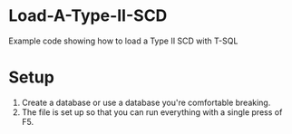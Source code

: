 # Load-A-Type-II-SCD
Example code showing how to load a Type II SCD with T-SQL

# Setup
1. Create a database or use a database you're comfortable breaking.
2. The file is set up so that you can run everything with a single press of F5.

